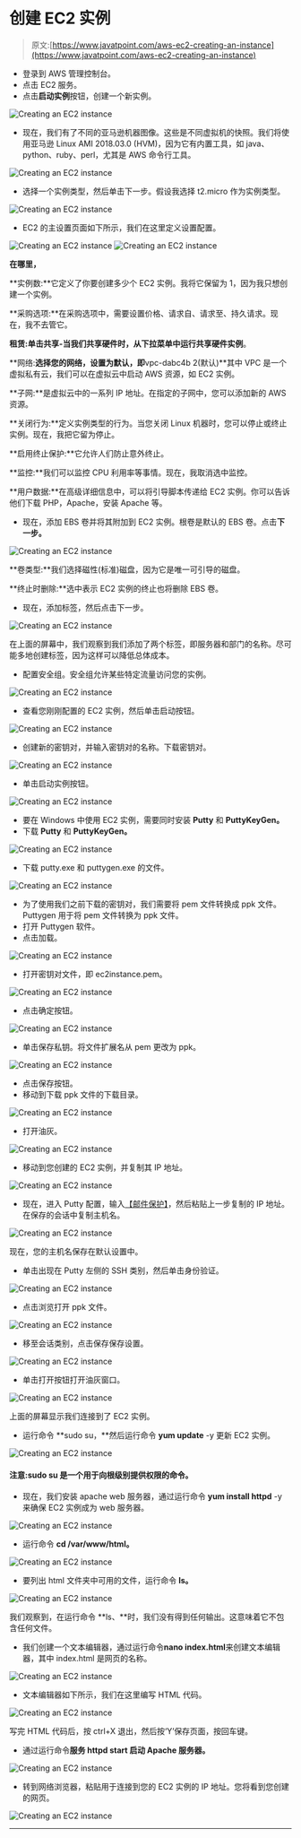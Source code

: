 # 创建 EC2 实例

> 原文:[https://www.javatpoint.com/aws-ec2-creating-an-instance](https://www.javatpoint.com/aws-ec2-creating-an-instance)

*   登录到 AWS 管理控制台。
*   点击 EC2 服务。
*   点击**启动实例**按钮，创建一个新实例。

![Creating an EC2 instance](../Images/f5da1bbecec2ec1e532e4d03fcf55b4e.png)

*   现在，我们有了不同的亚马逊机器图像。这些是不同虚拟机的快照。我们将使用亚马逊 Linux AMI 2018.03.0 (HVM)，因为它有内置工具，如 java、python、ruby、perl，尤其是 AWS 命令行工具。

![Creating an EC2 instance](../Images/122c873dc216004862670b34e97dced1.png)

*   选择一个实例类型，然后单击下一步。假设我选择 t2.micro 作为实例类型。

![Creating an EC2 instance](../Images/dade38d489d0a483a468d3fcf984c2ea.png)

*   EC2 的主设置页面如下所示，我们在这里定义设置配置。

![Creating an EC2 instance](../Images/f3d87f48d9c1017cc68f900efb74a76b.png)
![Creating an EC2 instance](../Images/65dca1942002865385b845a84e181657.png)

**在哪里，**

**实例数:**它定义了你要创建多少个 EC2 实例。我将它保留为 1，因为我只想创建一个实例。

**采购选项:**在采购选项中，需要设置价格、请求自、请求至、持久请求。现在，我不去管它。

**租赁:**单击**共享-当我们共享硬件时，从下拉菜单中运行共享硬件实例**。

**网络:**选择您的网络，设置为默认，即**vpc-dabc4b 2(默认)**其中 VPC 是一个虚拟私有云，我们可以在虚拟云中启动 AWS 资源，如 EC2 实例。

**子网:**是虚拟云中的一系列 IP 地址。在指定的子网中，您可以添加新的 AWS 资源。

**关闭行为:**定义实例类型的行为。当您关闭 Linux 机器时，您可以停止或终止实例。现在，我把它留为停止。

**启用终止保护:**它允许人们防止意外终止。

**监控:**我们可以监控 CPU 利用率等事情。现在，我取消选中监控。

**用户数据:**在高级详细信息中，可以将引导脚本传递给 EC2 实例。你可以告诉他们下载 PHP，Apache，安装 Apache 等。

*   现在，添加 EBS 卷并将其附加到 EC2 实例。根卷是默认的 EBS 卷。点击**下一步。**

![Creating an EC2 instance](../Images/ed734387c41186b0230e64345e2a807a.png)

**卷类型:**我们选择磁性(标准)磁盘，因为它是唯一可引导的磁盘。

**终止时删除:**选中表示 EC2 实例的终止也将删除 EBS 卷。

*   现在，添加标签，然后点击下一步。

![Creating an EC2 instance](../Images/3e497dc878090f1817839e1bdb7f312a.png)

在上面的屏幕中，我们观察到我们添加了两个标签，即服务器和部门的名称。尽可能多地创建标签，因为这样可以降低总体成本。

*   配置安全组。安全组允许某些特定流量访问您的实例。

![Creating an EC2 instance](../Images/303906c92bf3027f13b3b050e421844c.png)

*   查看您刚刚配置的 EC2 实例，然后单击启动按钮。

![Creating an EC2 instance](../Images/2f80310dcdc3f3ab41342f7ee7bab24d.png)

*   创建新的密钥对，并输入密钥对的名称。下载密钥对。

![Creating an EC2 instance](../Images/9ef1cdd740425008bfbcd6835a45d34b.png)

*   单击启动实例按钮。

![Creating an EC2 instance](../Images/9c40bee362842e64b280065c218e85c9.png)

*   要在 Windows 中使用 EC2 实例，需要同时安装 **Putty** 和 **PuttyKeyGen。**
*   下载 **Putty** 和 **PuttyKeyGen。**

![Creating an EC2 instance](../Images/c2be6a4c20c814aeb2a8e4ffd7e68900.png)

*   下载 putty.exe 和 puttygen.exe 的文件。

![Creating an EC2 instance](../Images/6fb4880c5a955ff5e88fba7b49c702f9.png)

*   为了使用我们之前下载的密钥对，我们需要将 pem 文件转换成 ppk 文件。Puttygen 用于将 pem 文件转换为 ppk 文件。
*   打开 Puttygen 软件。
*   点击加载。

![Creating an EC2 instance](../Images/ec68b1f8900a3cf26e4c140a6b429eb9.png)

*   打开密钥对文件，即 ec2instance.pem。

![Creating an EC2 instance](../Images/59a1b5b4f823c615b7d6c73aa87c7843.png)

*   点击确定按钮。

![Creating an EC2 instance](../Images/39663ff9b9e5abddd584b81802d5c0fc.png)

*   单击保存私钥。将文件扩展名从 pem 更改为 ppk。

![Creating an EC2 instance](../Images/7280844e692123cf5ce51f16438f698e.png)

*   点击保存按钮。
*   移动到下载 ppk 文件的下载目录。

![Creating an EC2 instance](../Images/b5c5d2936efbf8b52f85e7203f26051f.png)

*   打开油灰。

![Creating an EC2 instance](../Images/fc9fec9839e8e86b92a1939d3c955494.png)

*   移动到您创建的 EC2 实例，并复制其 IP 地址。

![Creating an EC2 instance](../Images/233d23c7b3b01ec651e92ae04eb56b43.png)

*   现在，进入 Putty 配置，输入[【邮件保护】](/cdn-cgi/l/email-protection)，然后粘贴上一步复制的 IP 地址。在保存的会话中复制主机名。

![Creating an EC2 instance](../Images/e5d7c383f0038f87adefdcafc2fdba04.png)

现在，您的主机名保存在默认设置中。

*   单击出现在 Putty 左侧的 SSH 类别，然后单击身份验证。

![Creating an EC2 instance](../Images/5d06468ded7cad5eb6d1a7df0e4ecf91.png)

*   点击浏览打开 ppk 文件。

![Creating an EC2 instance](../Images/60c6610734ad77741aef039715cde557.png)

*   移至会话类别，点击保存保存设置。

![Creating an EC2 instance](../Images/eab76e783385f15825920331f999547d.png)

*   单击打开按钮打开油灰窗口。

![Creating an EC2 instance](../Images/3814c7e22bb27e35cf98e60dcf790b4f.png)

上面的屏幕显示我们连接到了 EC2 实例。

*   运行命令 **sudo su，**然后运行命令 **yum update** -y 更新 EC2 实例。

![Creating an EC2 instance](../Images/0e2cb965ea82414bf954fa7deb523d7e.png)

#### 注意:sudo su 是一个用于向根级别提供权限的命令。

*   现在，我们安装 apache web 服务器，通过运行命令 **yum install httpd** -y 来确保 EC2 实例成为 web 服务器。

![Creating an EC2 instance](../Images/2c381f960092a644706791056c141f2e.png)

*   运行命令 **cd /var/www/html。**

![Creating an EC2 instance](../Images/866e59e1e0df61049f51b201ce4e3cf4.png)

*   要列出 html 文件夹中可用的文件，运行命令 **ls。**

![Creating an EC2 instance](../Images/08627c1797ef6890997697ac294b339e.png)

我们观察到，在运行命令 **ls、**时，我们没有得到任何输出。这意味着它不包含任何文件。

*   我们创建一个文本编辑器，通过运行命令**nano index.html**来创建文本编辑器，其中 index.html 是网页的名称。

![Creating an EC2 instance](../Images/083249aad442c014b07a3132bbb133e3.png)

*   文本编辑器如下所示，我们在这里编写 HTML 代码。

![Creating an EC2 instance](../Images/5c0779a781d5c455105b130ab97c4fde.png)

写完 HTML 代码后，按 ctrl+X 退出，然后按‘Y’保存页面，按回车键。

*   通过运行命令**服务 httpd start 启动 Apache 服务器。**

![Creating an EC2 instance](../Images/25213dec90fe04e6eb3d08eb5ba2db83.png)

*   转到网络浏览器，粘贴用于连接到您的 EC2 实例的 IP 地址。您将看到您创建的网页。

![Creating an EC2 instance](../Images/bfa5ea20e1f417077e9516fa81ba5dfa.png)

* * *